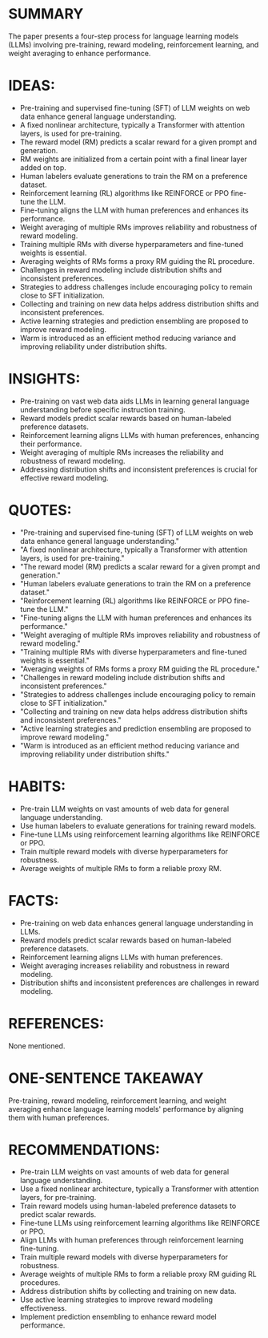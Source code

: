 # SUMMARY
The paper presents a four-step process for language learning models (LLMs) involving pre-training, reward modeling, reinforcement learning, and weight averaging to enhance performance.

# IDEAS:
- Pre-training and supervised fine-tuning (SFT) of LLM weights on web data enhance general language understanding.
- A fixed nonlinear architecture, typically a Transformer with attention layers, is used for pre-training.
- The reward model (RM) predicts a scalar reward for a given prompt and generation.
- RM weights are initialized from a certain point with a final linear layer added on top.
- Human labelers evaluate generations to train the RM on a preference dataset.
- Reinforcement learning (RL) algorithms like REINFORCE or PPO fine-tune the LLM.
- Fine-tuning aligns the LLM with human preferences and enhances its performance.
- Weight averaging of multiple RMs improves reliability and robustness of reward modeling.
- Training multiple RMs with diverse hyperparameters and fine-tuned weights is essential.
- Averaging weights of RMs forms a proxy RM guiding the RL procedure.
- Challenges in reward modeling include distribution shifts and inconsistent preferences.
- Strategies to address challenges include encouraging policy to remain close to SFT initialization.
- Collecting and training on new data helps address distribution shifts and inconsistent preferences.
- Active learning strategies and prediction ensembling are proposed to improve reward modeling.
- Warm is introduced as an efficient method reducing variance and improving reliability under distribution shifts.

# INSIGHTS:
- Pre-training on vast web data aids LLMs in learning general language understanding before specific instruction training.
- Reward models predict scalar rewards based on human-labeled preference datasets.
- Reinforcement learning aligns LLMs with human preferences, enhancing their performance.
- Weight averaging of multiple RMs increases the reliability and robustness of reward modeling.
- Addressing distribution shifts and inconsistent preferences is crucial for effective reward modeling.

# QUOTES:
- "Pre-training and supervised fine-tuning (SFT) of LLM weights on web data enhance general language understanding."
- "A fixed nonlinear architecture, typically a Transformer with attention layers, is used for pre-training."
- "The reward model (RM) predicts a scalar reward for a given prompt and generation."
- "Human labelers evaluate generations to train the RM on a preference dataset."
- "Reinforcement learning (RL) algorithms like REINFORCE or PPO fine-tune the LLM."
- "Fine-tuning aligns the LLM with human preferences and enhances its performance."
- "Weight averaging of multiple RMs improves reliability and robustness of reward modeling."
- "Training multiple RMs with diverse hyperparameters and fine-tuned weights is essential."
- "Averaging weights of RMs forms a proxy RM guiding the RL procedure."
- "Challenges in reward modeling include distribution shifts and inconsistent preferences."
- "Strategies to address challenges include encouraging policy to remain close to SFT initialization."
- "Collecting and training on new data helps address distribution shifts and inconsistent preferences."
- "Active learning strategies and prediction ensembling are proposed to improve reward modeling."
- "Warm is introduced as an efficient method reducing variance and improving reliability under distribution shifts."

# HABITS:
- Pre-train LLM weights on vast amounts of web data for general language understanding.
- Use human labelers to evaluate generations for training reward models.
- Fine-tune LLMs using reinforcement learning algorithms like REINFORCE or PPO.
- Train multiple reward models with diverse hyperparameters for robustness.
- Average weights of multiple RMs to form a reliable proxy RM.

# FACTS:
- Pre-training on web data enhances general language understanding in LLMs.
- Reward models predict scalar rewards based on human-labeled preference datasets.
- Reinforcement learning aligns LLMs with human preferences.
- Weight averaging increases reliability and robustness in reward modeling.
- Distribution shifts and inconsistent preferences are challenges in reward modeling.

# REFERENCES:
None mentioned.

# ONE-SENTENCE TAKEAWAY
Pre-training, reward modeling, reinforcement learning, and weight averaging enhance language learning models' performance by aligning them with human preferences.

# RECOMMENDATIONS:
- Pre-train LLM weights on vast amounts of web data for general language understanding.
- Use a fixed nonlinear architecture, typically a Transformer with attention layers, for pre-training.
- Train reward models using human-labeled preference datasets to predict scalar rewards.
- Fine-tune LLMs using reinforcement learning algorithms like REINFORCE or PPO.
- Align LLMs with human preferences through reinforcement learning fine-tuning.
- Train multiple reward models with diverse hyperparameters for robustness.
- Average weights of multiple RMs to form a reliable proxy RM guiding RL procedures.
- Address distribution shifts by collecting and training on new data.
- Use active learning strategies to improve reward modeling effectiveness.
- Implement prediction ensembling to enhance reward model performance.